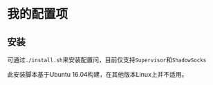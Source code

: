 我的配置项
==========


## 安装

可通过`./install.sh`来安装配置问，目前仅支持`Supervisor`和`ShadowSocks`

此安装脚本基于Ubuntu 16.04构建，在其他版本Linux上并不适用。
